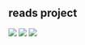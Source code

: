 ## reads project

<!-- [![](https://travis-ci.org/ohnosequences/reads.svg?branch=master)](https://travis-ci.org/ohnosequences/reads) -->
<!-- [![](https://img.shields.io/codacy/???.svg)](https://www.codacy.com/app/era7/reads) -->
[![](http://github-release-version.herokuapp.com/github/ohnosequences/reads/release.svg)](https://github.com/ohnosequences/reads/releases/latest)
[![](https://img.shields.io/badge/license-AGPLv3-blue.svg)](https://tldrlegal.com/license/gnu-affero-general-public-license-v3-%28agpl-3.0%29)
[![](https://img.shields.io/badge/contact-gitter_chat-dd1054.svg)](https://gitter.im/ohnosequences/reads)
